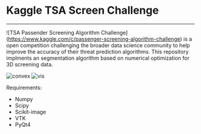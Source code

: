 # Kaggle TSA Screen Challenge
------
![TSA Passender Screening Algorithm Challenge]	(https://www.kaggle.com/c/passenger-screening-algorithm-challenge) is a open competition challenging the broader data science community to help improve the accuracy of their threat prediction algorithms. This repository implments an segmentation algorithm based on numerical optimization for 3D screening data.

![convex](https://github.com/HuiminHe/pc2convex/blob/master/figures/convex.gif?raw=true)
![vis](https://github.com/HuiminHe/pc2convex/blob/master/figures/vis.gif?raw=true)

Requirements:

- Numpy
- Scipy
- Scikit-image
- VTK
- PyQt4
